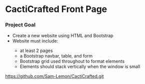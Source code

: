 <h1>CactiCrafted Front Page</h1>
<h3>Project Goal</h3>
  <ul>
    <li>Create a new website using HTML and Bootstrap</li>
    <li>Website must include:</li>
      <ul>
        <li>at least 2 pages</li>
        <li>a Bootstrap navbar, table, and form</li>
        <li>Bootstrap grid used throughout to format elements</li>
        <li>Elements should stack vertically when the window is small</li>
      </ul>
  </ul>




 






https://github.com/Sam-Lemon/CactiCrafted.git

